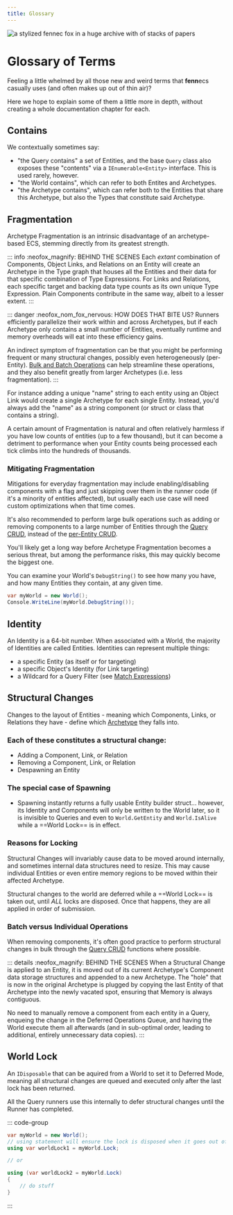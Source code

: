 ```yaml
---
title: Glossary
---
```


![a stylized fennec fox in a huge archive with of stacks of papers](https://fennecs.tech/img/fennec-glossary.png)


# Glossary of Terms
Feeling a little whelmed by all those new and weird terms that **fenn**ecs casually uses (and often makes up out of thin air)?

Here we hope to explain some of them a little more in depth, without creating a whole documentation chapter for each.


## Contains
We contextually sometimes say:

- "the Query contains" a set of Entities, and the base `Query` class also exposes these "contents" via a `IEnumerable<Entity>` interface. This is used rarely, however.
- "the World contains", which can refer to both Entites and Archetypes.
- "the Archetype contains", which can refer both to the Entities that share this Archetype, but also the Types that constitute said Archetype.

## Fragmentation
Archetype Fragmentation is an intrinsic disadvantage of an archetype-based ECS, stemming directly from its greatest strength. 

::: info :neofox_magnify: BEHIND THE SCENES
Each *extant* combination of Components, Object Links, and Relations on an Entity will create an Archetype in the Type graph that houses all the Entities and their data for that specific combination of Type Expressions. For Links and Relations, each specific target and backing data type counts as its own unique Type Expression. Plain Components contribute in the same way, albeit to a lesser extent.
:::

::: danger :neofox_nom_fox_nervous: HOW DOES THAT BITE US?
Runners efficiently parallelize their work within and across Archetypes, but if each Archetype only contains a small number of Entities, eventually runtime and memory overheads will eat into these efficiency gains.

An indirect symptom of fragmentation can be that you might be performing frequent or many structural changes, possibly even heterogeneously (per-Entity). [Bulk and Batch Operations](/docs/Queries/CRUD.md#batch-operations) can help streamline these operations, and they also benefit greatly from larger Archetypes (i.e. less fragmentation).
:::


For instance adding a unique "name" string to each entity using an Object Link would create a single Archetype for each single Entity. Instead, you'd always add the "name" as a string component (or struct or class that contains a string).

A certain amount of Fragmentation is natural and often relatively harmless if you have low counts of entities (up to a few thousand), but it can become a detriment to performance when your Entity counts being processed each tick climbs into the hundreds of thousands.

### Mitigating Fragmentation
Mitigations for everyday fragmentation may include enabling/disabling components with a flag and just skipping over them in the runner code (if it's a minority of entities affected), but usually each use case will need custom optimizations when that time comes. 

It's also recommended to perform large bulk operations such as adding or removing components to a large number of Entities through the [Query CRUD](/docs/Queries/CRUD.md), instead of the [per-Entity CRUD](/docs/Entities/CRUD.md).

You'll likely get a long way before Archetype Fragmentation becomes a serious threat, but among the performance risks, this may quickly become the biggest one. 

You can examine your World's `DebugString()` to see how many you have, and how many Entities they contain, at any given time.

```cs
var myWorld = new World();
Console.WriteLine(myWorld.DebugString());
```

## Identity
An Identity is a 64-bit number. When associated with a World, the majority of Identities are called Entities. Identities can represent multiple things:
- a specific Entity (as itself or for targeting)
- a specific Object's Identity (for Link targeting)
- a Wildcard for a Query Filter (see [Match Expressions](/docs/Queries/Matching.md))

## Structural Changes

Changes to the layout of Entities - meaning which Components, Links, or Relations they have - define which [Archetype](/docs/Archetype.md) they falls into. 

### Each of these constitutes a structural change:
 - Adding a Component, Link, or Relation
 - Removing a Component, Link, or Relation
 - Despawning an Entity

### The special case of Spawning

- Spawning instantly returns a fully usable Entity builder struct... however, its Identity and Components will only be written to the World later, so it is invisible to Queries and even to `World.GetEntity` and `World.IsAlive` while a ==World Lock== is in effect.

### Reasons for Locking
Structural Changes will invariably cause data to be moved around internally, and sometimes internal data structures need to resize. This may cause individual Entities or even entire memory regions to be moved within their affected Archetype.

Structural changes to the world are deferred while a ==World Lock== is taken out, until _ALL_ locks are disposed. Once that happens, they are all applied in order of submission.

### Batch versus Individual Operations
When removing components, it's often good practice to perform structural changes in bulk through the [Query CRUD](/docs/Queries/CRUD.md) functions where possible. 


::: details :neofox_magnify: BEHIND THE SCENES
When a Structural Change is applied to an Entity, it is moved out of its current Archetype's Component data storage structures and appended to a new Archetype. The "hole" that is now in the original Archetype is plugged by copying the last Entity of that Archetype into the newly vacated spot, ensuring that Memory is always contiguous.

No need to manually remove a component from each entity in a Query, enqueing the change in the Deferred Operations Queue, and having the World execute them all afterwards (and in sub-optimal order, leading to additional, entirely unnecessary data copies).
:::


## World Lock

An `IDisposable` that can be aquired from a World to set it to Deferred Mode, meaning all structural changes are queued and executed only after the last lock has been returned.

All the Query runners use this internally to defer structural changes until the Runner has completed.

::: code-group

```cs [how to use it]
var myWorld = new World();
// using statement will ensure the lock is disposed when it goes out of scope.
using var worldLock1 = myWorld.Lock;

// or

using (var worldLock2 = myWorld.Lock)
{
    // do stuff
}
```
:::